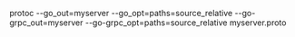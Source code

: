 protoc --go_out=myserver --go_opt=paths=source_relative --go-grpc_out=myserver --go-grpc_opt=paths=source_relative myserver.proto
